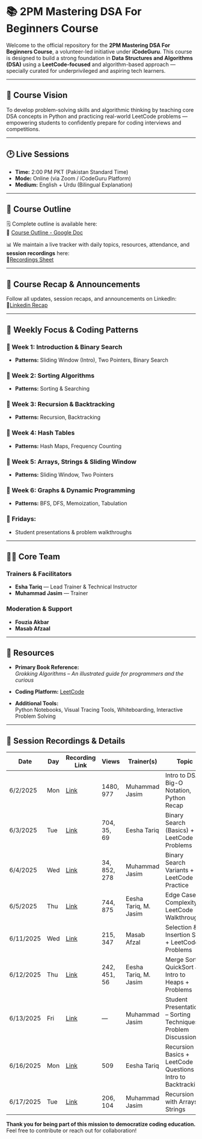 # 📚 2PM Mastering DSA For Beginners Course

Welcome to the official repository for the **2PM Mastering DSA For Beginners Course**, a volunteer-led initiative under **iCodeGuru**. This course is designed to build a strong foundation in **Data Structures and Algorithms (DSA)** using a **LeetCode-focused** and algorithm-based approach — specially curated for underprivileged and aspiring tech learners.

---

## 🎯 Course Vision

To develop problem-solving skills and algorithmic thinking by teaching core DSA concepts in Python and practicing real-world LeetCode problems — empowering students to confidently prepare for coding interviews and competitions.

---

## 🕑 Live Sessions

- **Time:** 2:00 PM PKT (Pakistan Standard Time)  
- **Mode:** Online (via Zoom / iCodeGuru Platform)  
- **Medium:** English + Urdu (Bilingual Explanation)  

---

## 📘 Course Outline

🗒️ Complete outline is available here:  
📄 [Course Outline - Google Doc](https://docs.google.com/document/d/1vQ6EDJm5ZdwtnD7L3Rceym-AvwLQNkHfIk1pei3KsQs/edit?tab=t.0)

📊 We maintain a live tracker with daily topics, resources, attendance, and **session recordings** here:  
🔗[Recordings Sheet](https://docs.google.com/spreadsheets/d/1h82e-YxyAaESvkeQTcZIJxAtAj43uyvfGqxjTW3Nd08/edit?gid=1151484250#gid=1151484250)

---
## 📢 Course Recap & Announcements

Follow all updates, session recaps, and announcements on LinkedIn:  
🔗[Linkedin Recap](https://www.linkedin.com/feed/update/urn:li:activity:7335912737450962944/)

---

## 🧠 Weekly Focus & Coding Patterns

### 📌 Week 1: Introduction & Binary Search  
- **Patterns:** Sliding Window (Intro), Two Pointers, Binary Search  

### 📌 Week 2: Sorting Algorithms  
- **Patterns:** Sorting & Searching  

### 📌 Week 3: Recursion & Backtracking  
- **Patterns:** Recursion, Backtracking  

### 📌 Week 4: Hash Tables  
- **Patterns:** Hash Maps, Frequency Counting  

### 📌 Week 5: Arrays, Strings & Sliding Window  
- **Patterns:** Sliding Window, Two Pointers  

### 📌 Week 6: Graphs & Dynamic Programming  
- **Patterns:** BFS, DFS, Memoization, Tabulation  

### 🧪 Fridays:  
- Student presentations & problem walkthroughs  

---

## 👩‍🏫 Core Team

### Trainers & Facilitators  
- **Esha Tariq** — Lead Trainer & Technical Instructor  
- **Muhammad Jasim** — Trainer  

### Moderation & Support  
- **Fouzia Akbar**  
- **Masab Afzaal**  

---

## 📖 Resources

- **Primary Book Reference:**  
  _Grokking Algorithms – An illustrated guide for programmers and the curious_  
  
- **Coding Platform:** [LeetCode](https://leetcode.com/)  
  
- **Additional Tools:**  
  Python Notebooks, Visual Tracing Tools, Whiteboarding, Interactive Problem Solving  

---

## 🎥 Session Recordings & Details

| Date       | Day   | Recording Link                                                   | Views              | Trainer(s)              | Topic                                                              |
|------------|-------|------------------------------------------------------------------|---------------------|--------------------------|--------------------------------------------------------------------|
| 6/2/2025   | Mon   | [Link](https://www.facebook.com/share/v/19yAg8i94e/)             | 1480, 977           | Muhammad Jasim           | Intro to DSA, Big-O Notation, Python Recap                         |
| 6/3/2025   | Tue   | [Link](https://www.facebook.com/share/v/1AZ7xJrcMS/)             | 704, 35, 69         | Eesha Tariq              | Binary Search (Basics) + LeetCode Problems                         |
| 6/4/2025   | Wed   | [Link](https://www.facebook.com/share/v/1C4EN5aTjQ/)             | 34, 852, 278        | Muhammad Jasim           | Binary Search Variants + LeetCode Practice                         |
| 6/5/2025   | Thu   | [Link](https://www.facebook.com/share/v/1YErUvBdKL/)             | 744, 875            | Eesha Tariq, M. Jasim     | Edge Cases, Complexity + LeetCode Walkthrough                      |
| 6/11/2025  | Wed   | [Link](https://www.facebook.com/share/v/16nZuzo6X9/)             | 215, 347            | Masab Afzal              | Selection & Insertion Sort + LeetCode Problems                     |
| 6/12/2025  | Thu   | [Link](https://www.facebook.com/share/v/19FBd2ujus/)             | 242, 451, 56        | Eesha Tariq, M. Jasim     | Merge Sort, QuickSort & Intro to Heaps + Problems                  |
| 6/13/2025  | Fri   | [Link](https://www.facebook.com/share/v/152Z4rnMbn/)             | —                   | Muhammad Jasim           | Student Presentations – Sorting Techniques + Problem Discussion    |
| 6/16/2025  | Mon   | [Link](https://www.facebook.com/share/v/1ArJ7iqb9y/)             | 509                 | Eesha Tariq              | Recursion Basics + LeetCode Questions + Intro to Backtracking      |
| 6/17/2025  | Tue   | [Link](https://www.facebook.com/share/v/1AnN8cL9QF/)             | 206, 104            | Muhammad Jasim           | Recursion with Arrays & Strings             |

**Thank you for being part of this mission to democratize coding education.**  
Feel free to contribute or reach out for collaboration!

